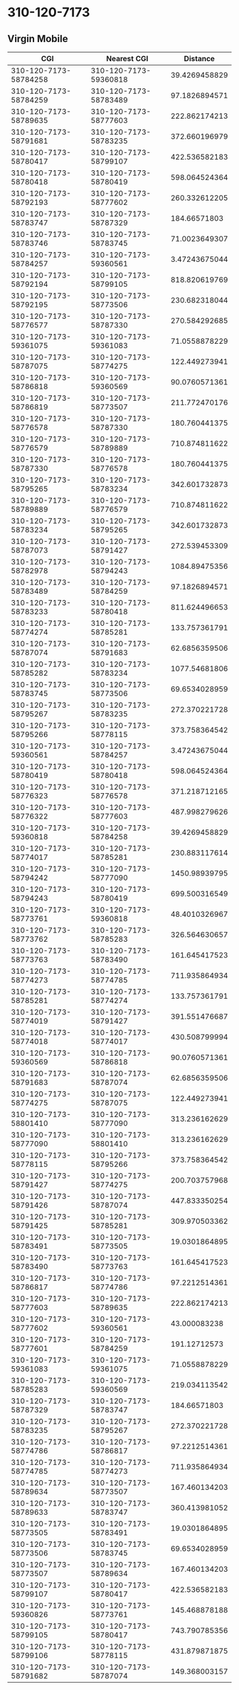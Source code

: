 # 310-120-7173
## Virgin Mobile


| CGI | Nearest CGI | Distance |
|-----|-------------|----------|
| 310-120-7173-58784258 | 310-120-7173-59360818 | 39.4269458829 |
| 310-120-7173-58784259 | 310-120-7173-58783489 | 97.1826894571 |
| 310-120-7173-58789635 | 310-120-7173-58777603 | 222.862174213 |
| 310-120-7173-58791681 | 310-120-7173-58783235 | 372.660196979 |
| 310-120-7173-58780417 | 310-120-7173-58799107 | 422.536582183 |
| 310-120-7173-58780418 | 310-120-7173-58780419 | 598.064524364 |
| 310-120-7173-58792193 | 310-120-7173-58777602 | 260.332612205 |
| 310-120-7173-58783747 | 310-120-7173-58787329 | 184.66571803 |
| 310-120-7173-58783746 | 310-120-7173-58783745 | 71.0023649307 |
| 310-120-7173-58784257 | 310-120-7173-59360561 | 3.47243675044 |
| 310-120-7173-58792194 | 310-120-7173-58799105 | 818.820619769 |
| 310-120-7173-58792195 | 310-120-7173-58773506 | 230.682318044 |
| 310-120-7173-58776577 | 310-120-7173-58787330 | 270.584292685 |
| 310-120-7173-59361075 | 310-120-7173-59361083 | 71.0558878229 |
| 310-120-7173-58787075 | 310-120-7173-58774275 | 122.449273941 |
| 310-120-7173-58786818 | 310-120-7173-59360569 | 90.0760571361 |
| 310-120-7173-58786819 | 310-120-7173-58773507 | 211.772470176 |
| 310-120-7173-58776578 | 310-120-7173-58787330 | 180.760441375 |
| 310-120-7173-58776579 | 310-120-7173-58789889 | 710.874811622 |
| 310-120-7173-58787330 | 310-120-7173-58776578 | 180.760441375 |
| 310-120-7173-58795265 | 310-120-7173-58783234 | 342.601732873 |
| 310-120-7173-58789889 | 310-120-7173-58776579 | 710.874811622 |
| 310-120-7173-58783234 | 310-120-7173-58795265 | 342.601732873 |
| 310-120-7173-58787073 | 310-120-7173-58791427 | 272.539453309 |
| 310-120-7173-58782978 | 310-120-7173-58794243 | 1084.89475356 |
| 310-120-7173-58783489 | 310-120-7173-58784259 | 97.1826894571 |
| 310-120-7173-58783233 | 310-120-7173-58780418 | 811.624496653 |
| 310-120-7173-58774274 | 310-120-7173-58785281 | 133.757361791 |
| 310-120-7173-58787074 | 310-120-7173-58791683 | 62.6856359506 |
| 310-120-7173-58785282 | 310-120-7173-58783234 | 1077.54681806 |
| 310-120-7173-58783745 | 310-120-7173-58773506 | 69.6534028959 |
| 310-120-7173-58795267 | 310-120-7173-58783235 | 272.370221728 |
| 310-120-7173-58795266 | 310-120-7173-58778115 | 373.758364542 |
| 310-120-7173-59360561 | 310-120-7173-58784257 | 3.47243675044 |
| 310-120-7173-58780419 | 310-120-7173-58780418 | 598.064524364 |
| 310-120-7173-58776323 | 310-120-7173-58776578 | 371.218712165 |
| 310-120-7173-58776322 | 310-120-7173-58777603 | 487.998279626 |
| 310-120-7173-59360818 | 310-120-7173-58784258 | 39.4269458829 |
| 310-120-7173-58774017 | 310-120-7173-58785281 | 230.883117614 |
| 310-120-7173-58794242 | 310-120-7173-58777090 | 1450.98939795 |
| 310-120-7173-58794243 | 310-120-7173-58780419 | 699.500316549 |
| 310-120-7173-58773761 | 310-120-7173-59360818 | 48.4010326967 |
| 310-120-7173-58773762 | 310-120-7173-58785283 | 326.564630657 |
| 310-120-7173-58773763 | 310-120-7173-58783490 | 161.645417523 |
| 310-120-7173-58774273 | 310-120-7173-58774785 | 711.935864934 |
| 310-120-7173-58785281 | 310-120-7173-58774274 | 133.757361791 |
| 310-120-7173-58774019 | 310-120-7173-58791427 | 391.551476687 |
| 310-120-7173-58774018 | 310-120-7173-58774017 | 430.508799994 |
| 310-120-7173-59360569 | 310-120-7173-58786818 | 90.0760571361 |
| 310-120-7173-58791683 | 310-120-7173-58787074 | 62.6856359506 |
| 310-120-7173-58774275 | 310-120-7173-58787075 | 122.449273941 |
| 310-120-7173-58801410 | 310-120-7173-58777090 | 313.236162629 |
| 310-120-7173-58777090 | 310-120-7173-58801410 | 313.236162629 |
| 310-120-7173-58778115 | 310-120-7173-58795266 | 373.758364542 |
| 310-120-7173-58791427 | 310-120-7173-58774275 | 200.703757968 |
| 310-120-7173-58791426 | 310-120-7173-58787074 | 447.833350254 |
| 310-120-7173-58791425 | 310-120-7173-58785281 | 309.970503362 |
| 310-120-7173-58783491 | 310-120-7173-58773505 | 19.0301864895 |
| 310-120-7173-58783490 | 310-120-7173-58773763 | 161.645417523 |
| 310-120-7173-58786817 | 310-120-7173-58774786 | 97.2212514361 |
| 310-120-7173-58777603 | 310-120-7173-58789635 | 222.862174213 |
| 310-120-7173-58777602 | 310-120-7173-59360561 | 43.000083238 |
| 310-120-7173-58777601 | 310-120-7173-58784259 | 191.12712573 |
| 310-120-7173-59361083 | 310-120-7173-59361075 | 71.0558878229 |
| 310-120-7173-58785283 | 310-120-7173-59360569 | 219.034113542 |
| 310-120-7173-58787329 | 310-120-7173-58783747 | 184.66571803 |
| 310-120-7173-58783235 | 310-120-7173-58795267 | 272.370221728 |
| 310-120-7173-58774786 | 310-120-7173-58786817 | 97.2212514361 |
| 310-120-7173-58774785 | 310-120-7173-58774273 | 711.935864934 |
| 310-120-7173-58789634 | 310-120-7173-58773507 | 167.460134203 |
| 310-120-7173-58789633 | 310-120-7173-58783747 | 360.413981052 |
| 310-120-7173-58773505 | 310-120-7173-58783491 | 19.0301864895 |
| 310-120-7173-58773506 | 310-120-7173-58783745 | 69.6534028959 |
| 310-120-7173-58773507 | 310-120-7173-58789634 | 167.460134203 |
| 310-120-7173-58799107 | 310-120-7173-58780417 | 422.536582183 |
| 310-120-7173-59360826 | 310-120-7173-58773761 | 145.468878188 |
| 310-120-7173-58799105 | 310-120-7173-58780417 | 743.790785356 |
| 310-120-7173-58799106 | 310-120-7173-58778115 | 431.879871875 |
| 310-120-7173-58791682 | 310-120-7173-58787074 | 149.368003157 |
